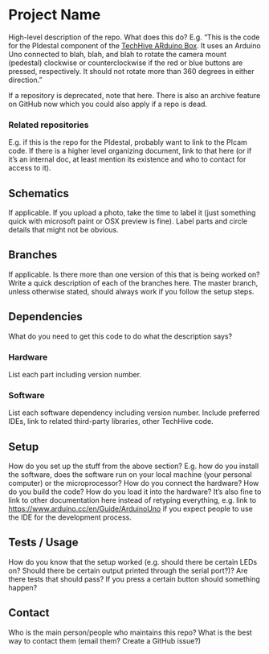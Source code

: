 # Project Name

High-level description of the repo. What does this do? E.g. “This is the code for the PIdestal component of the [TechHive ARduino Box](linktoproject). It uses an Arduino Uno connected to blah, blah, and blah to rotate the camera mount (pedestal) clockwise or counterclockwise if the red or blue buttons are pressed, respectively. It should not rotate more than 360 degrees in either direction.”

If a repository is deprecated, note that here. There is also an archive feature on GitHub now which you could also apply if a repo is dead.

### Related repositories

E.g. if this is the repo for the PIdestal, probably want to link to the PIcam code. If there is a higher level organizing document, link to that here (or if it’s an internal doc, at least mention its existence and who to contact for access to it).

## Schematics

If applicable. If you upload a photo, take the time to label it (just something quick with microsoft paint or OSX preview is fine). Label parts and circle details that might not be obvious.

## Branches

If applicable. Is there more than one version of this that is being worked on? Write a quick description of each of the branches here. The master branch, unless otherwise stated, should always work if you follow the setup steps.

## Dependencies

What do you need to get this code to do what the description says?

### Hardware

List each part including version number.

### Software

List each software dependency including version number. Include preferred IDEs, link to related third-party libraries, other TechHive code.

## Setup

How do you set up the stuff from the above section? E.g. how do you install the software, does the software run on your local machine (your personal computer) or the microprocessor? How do you connect the hardware? How do you build the code? How do you load it into the hardware? It’s also fine to link to other documentation here instead of retyping everything, e.g. link to https://www.arduino.cc/en/Guide/ArduinoUno if you expect people to use the IDE for the development process.

## Tests / Usage

How do you know that the setup worked (e.g. should there be certain LEDs on? Should there be certain output printed through the serial port?)? Are there tests that should pass? If you press a certain button should something happen?

## Contact

Who is the main person/people who maintains this repo? What is the best way to contact them (email them? Create a GitHub issue?)

